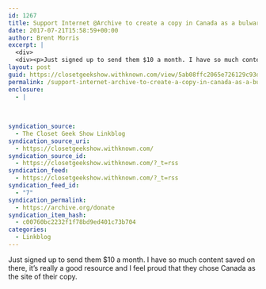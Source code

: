 ```yaml
---
id: 1267
title: Support Internet @Archive to create a copy in Canada as a bulwark against the dicey political climate in the US
date: 2017-07-21T15:58:59+00:00
author: Brent Morris
excerpt: |
  <div>
  <div><p>Just signed up to send them $10 a month. I have so much content saved on there, it's really a good resource and I feel proud that they chose Canada as the site of their copy.&nbsp;</p></div></div>
layout: post
guid: https://closetgeekshow.withknown.com/view/5ab08ffc2065e726129c93d241848317
permalink: /support-internet-archive-to-create-a-copy-in-canada-as-a-bulwark-against-the-dicey-political-climate-in-the-us/
enclosure:
  - |
    
    
    
syndication_source:
  - The Closet Geek Show Linkblog
syndication_source_uri:
  - https://closetgeekshow.withknown.com/
syndication_source_id:
  - https://closetgeekshow.withknown.com/?_t=rss
syndication_feed:
  - https://closetgeekshow.withknown.com/?_t=rss
syndication_feed_id:
  - "7"
syndication_permalink:
  - https://archive.org/donate
syndication_item_hash:
  - c00760bc2232f1f78bd9ed401c73b704
categories:
  - Linkblog
---
```

<div class="known-bookmark">
  <div class="e-content">
    <p>
      Just signed up to send them $10 a month. I have so much content saved on there, it&#8217;s really a good resource and I feel proud that they chose Canada as the site of their copy. 
    </p>
  </div>
</div>